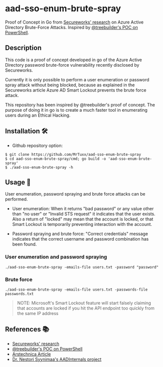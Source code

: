# aad-sso-enum-brute-spray

Proof of Concept in Go from [Secureworks' research](https://www.secureworks.com/research/undetected-azure-active-directory-brute-force-attacks) on Azure Active Directory Brute-Force Attacks. Inspired by [@treebuilder's POC on PowerShell](https://github.com/treebuilder/aad-sso-enum-brute-spray).

## Description

This code is a proof of concept developed in go of the Azure Active Directory password brute-force vulnerability recently disclosed by Secureworks.

Currently it is only possible to perform a user enumeration or password spray attack without being blocked, because as explained in the Secureworks article Azure AD Smart Lockout prevents the brute force attack.

This repository has been inspired by @treebuilder's proof of concept. The purpose of doing it in go is to create a much faster tool in enumerating users during an Ethical Hacking.

## Installation 🛠

- Github repository option:
```
$ git clone https://github.com/MrTuxx/aad-sso-enum-brute-spray
$ cd aad-sso-enum-brute-spray/cmd; go build -o 'aad-sso-enum-brute-spray'
$ ./aad-sso-enum-brute-spray -h
```
<!---
- Go module option:
```
$ go get github.com/MrTuxx/aad-sso-enum-brute-spray
```
- Download a prebuilt binary from releases page. -->

## Usage 🚀

User enumeration, password spraying and brute force attacks can be performed.

- User enumeration: When it returns "bad password" or any value other than "no user" or "Invalid STS request" it indicates that the user exists. Also a return of "locked" may mean that the account is locked, or that Smart Lockout is temporarily preventing interaction with the account.

- Password spraying and brute force: "Correct credentials" message indicates that the correct username and password combination has been found.

### User enumeration and password spraying

`./aad-sso-enum-brute-spray -emails-file users.txt -password "password"`

### Brute force

`./aad-sso-enum-brute-spray -emails-file users.txt -passwords-file passwords.txt`

>NOTE: Microsoft's Smart Lockout feature will start falsely claiming that accounts are locked if you hit the API endpoint too quickly from the same IP address

## References :books:

- [Secureworks' research](https://www.secureworks.com/research/undetected-azure-active-directory-brute-force-attacks)
- [@treebuilder's POC on PowerShell](https://github.com/treebuilder/aad-sso-enum-brute-spray)
- [Arstechnica Article](https://arstechnica.com/information-technology/2021/09/new-azure-active-directory-password-brute-forcing-flaw-has-no-fix/)
- [Dr. Nestori Syynimaa's AADInternals project](https://raw.githubusercontent.com/Gerenios/AADInternals/eade775c6cd4f8ed16bd77602e1ea12a02fe265e/KillChain_utils.ps1)

